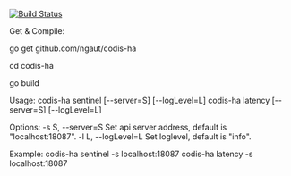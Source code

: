 [![Build Status](https://travis-ci.org/ngaut/codis-ha.svg?branch=master)](https://travis-ci.org/ngaut/codis-ha)


Get & Compile:

go get github.com/ngaut/codis-ha


cd codis-ha


go build

Usage:
	codis-ha sentinel   [--server=S]  [--logLevel=L]
	codis-ha latency  	[--server=S]  [--logLevel=L]

Options:
	-s S, --server=S                 Set api server address, default is "localhost:18087".
	-l L, --logLevel=L               Set loglevel, default is "info".

Example:
codis-ha sentinel -s localhost:18087
codis-ha latency -s localhost:18087


